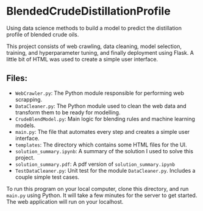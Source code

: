 # BlendedCrudeDistillationProfile
Using data science methods to build a model to predict the distillation profile of blended crude oils. 

This project consists of web crawling, data cleaning, model selection, training, and hyperparameter tuning, and finally deployment using Flask. A little bit of HTML was used to create a simple user interface. 

## Files: 
* `WebCrawler.py`: The Python module responsible for performing web scrapping. 
* `DataCleaner.py`: The Python module used to clean the web data and transform them to be ready for modelling.
* `CrudeBlendModel.py`: Main logic for blending rules and machine learning models. 
* `main.py`: The file that automates every step and creates a simple user interface. 
* `templates`: The directory which contains some HTML files for the UI. 
* `solution_summary.ipynb`: A summary of the solution I used to solve this project.
* `solution_summary.pdf`: A pdf version of `solution_summary.ipynb`
* `TestDataCleaner.py`: Unit test for the module `DataCleaner.py`. Includes a couple simple test cases.

To run this program on your local computer, clone this directory, and run `main.py` using Python. It will take a few minutes for the server to get started. The web application will run on your localhost.
